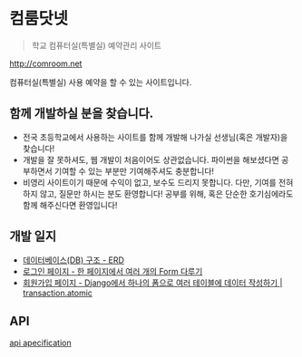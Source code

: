 # 컴룸닷넷

> 학교 컴퓨터실(특별실) 예약관리 사이트

http://comroom.net  

컴퓨터실(특별실) 사용 예약을 할 수 있는 사이트입니다. 

## 함께 개발하실 분을 찾습니다.

- 전국 초등학교에서 사용하는 사이트를 함께 개발해 나가실 선생님(혹은 개발자)을 찾습니다!
- 개발을 잘 못하셔도, 웹 개발이 처음이어도 상관없습니다. 파이썬을 해보셨다면 공부하면서 기여할 수 있는 부분만 기여해주셔도 충분합니다!
- 비영리 사이트이기 때문에 수익이 없고, 보수도 드리지 못합니다. 다만, 기여를 전혀하지 않고, 질문만 하시는 분도 환영합니다! 공부를 위해, 혹은 단순한 호기심에라도 함께 해주신다면 환영입니다!

## 개발 일지

- [데이터베이스(DB) 구조 - ERD](https://ssamko.tistory.com/2)  
- [로그인 페이지 - 한 페이지에서 여러 개의 Form 다루기](https://ssamko.tistory.com/4)  
- [회원가입 페이지 - Django에서 하나의 폼으로 여러 테이블에 데이터 작성하기 | transaction.atomic](https://ssamko.tistory.com/5)


## API

[api apecification](http://api.comroom.net/api/schema/swagger-ui)
